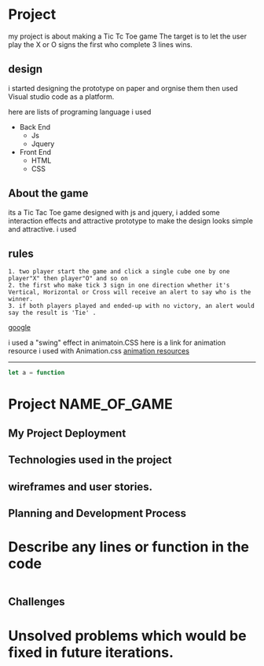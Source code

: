 

<!-- write about your project features -->
# Project <Tic Tac Toe >
my project is about making a Tic Tc Toe game
The target is to let the user play the X or O signs
the first who complete 3 lines wins.


## design
 i started designing the prototype on paper and orgnise them 
then used Visual studio code as a platform.

here are lists of programing language i used
- Back End
    * Js 
    * Jquery
- Front End
    * HTML
    * CSS
    
## About the game
its a Tic Tac Toe game designed with js and jquery, i added some interaction effects and attractive prototype to make the design looks simple and attractive.
i used

## rules
    1. two player start the game and click a single cube one by one player"X" then player"O" and so on 
    2. the first who make tick 3 sign in one direction whether it's Vertical, Horizontal or Cross will receive an alert to say who is the winner.
    3. if both players played and ended-up with no victory, an alert would say the result is 'Tie' .

<!-- links -->
[google](http://google.com)

i used a "swing" effect in animatoin.CSS
here is a link for animation resource i used with Animation.css
[animation resources](https://daneden.github.io/animate.css/)

<!-- images
![wireframe]() -->

---
<!-- to make it js framed n colored as it is -->
```js 
let a = function
```






# Project NAME_OF_GAME
## My Project Deployment
## Technologies used in the project
## wireframes and user stories.
## Planning and Development Process
# Describe any lines or function in the code
```js
```
## Challenges
# Unsolved problems which would be fixed in future iterations.